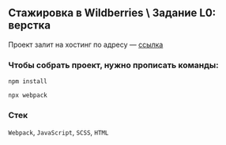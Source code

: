 ## Стажировка в Wildberries \ Задание L0: верстка 
Проект залит на хостинг по адресу — [ссылка](https://wb.testpulse.ru/)

### Чтобы собрать проект, нужно прописать команды:
```
npm install
```
```
npx webpack
```

### Стек
```Webpack```, ```JavaScript```, ```SCSS```, ```HTML```

